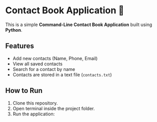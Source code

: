 # Contact Book Application 📒

This is a simple **Command-Line Contact Book Application** built using **Python**.

## Features
- Add new contacts (Name, Phone, Email)
- View all saved contacts
- Search for a contact by name
- Contacts are stored in a text file (`contacts.txt`)

## How to Run
1. Clone this repository.
2. Open terminal inside the project folder.
3. Run the application:
